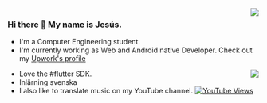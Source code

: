 <img align='right' src="https://github-readme-stats.vercel.app/api?username=JesusJimenezG&show_icons=true&theme=dracula">

### Hi there 👋 My name is Jesús.
- I'm a Computer Engineering student.
- I'm currently working as Web and Android native Developer. Check out my [Upwork's profile](https://www.upwork.com/freelancers/~0136891f6e1d316648)
<img align='right' src="https://github-readme-stats.vercel.app/api/top-langs/?username=JesusJimenezG&layout=compact">

- Love the #flutter SDK.
- Inlärning svenska
- I also like to translate music on my YouTube channel. [![YouTube Views](https://img.shields.io/youtube/channel/views/UCWnlcC4_sV9Imcy9ysQpxHA?style=social)](https://www.youtube.com/channel/UCWnlcC4_sV9Imcy9ysQpxHA)


<!--
**JesusJimenezG/JesusJimenezG** is a ✨ _special_ ✨ repository because its `README.md` (this file) appears on your GitHub profile.

Here are some ideas to get you started:

- 🔭 I’m currently working on ...
- 🌱 I’m currently learning ...
- 👯 I’m looking to collaborate on ...
- 🤔 I’m looking for help with ...
- 💬 Ask me about ...
- 📫 How to reach me: ...
- 😄 Pronouns: ...
- ⚡ Fun fact: ...
-->
